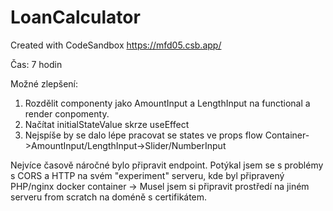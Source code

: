 # LoanCalculator

Created with CodeSandbox https://mfd05.csb.app/

Čas: 7 hodin

Možné zlepšení:

1. Rozdělit componenty jako AmountInput a LengthInput na functional a render conpomenty.
2. Načítat initialStateValue skrze useEffect
3. Nejspíše by se dalo lépe pracovat se states ve props flow Container->AmountInput/LengthInput->Slider/NumberInput

Nejvíce časově náročné bylo připravit endpoint. Potýkal jsem se s problémy s CORS a HTTP na svém "experiment" serveru, kde byl připravený PHP/nginx docker container -> Musel jsem si připravit prostředí na jiném serveru from scratch na doméně s certifikátem.
